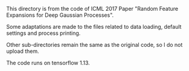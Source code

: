 This directory is from the code of ICML 2017 Paper "Random Feature Expansions for Deep Gaussian Processes".

Some adaptations are made to the files related to data loading, default settings and process printing.

Other sub-directories remain the same as the original code, so I do not upload them.

The code runs on tensorflow 1.13.
